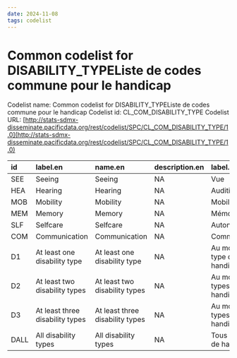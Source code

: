 ```yaml
---
date: 2024-11-08
tags: codelist
---
```


# Common codelist for DISABILITY_TYPEListe de codes commune pour le handicap

Codelist name: Common codelist for DISABILITY_TYPEListe de codes commune pour le handicap
Codelist id: CL_COM_DISABILITY_TYPE
Codelist URL: [http://stats-sdmx-disseminate.pacificdata.org/rest/codelist/SPC/CL_COM_DISABILITY_TYPE/1.0](http://stats-sdmx-disseminate.pacificdata.org/rest/codelist/SPC/CL_COM_DISABILITY_TYPE/1.0)

|id   |label.en                        |name.en                         |description.en |label.fr                         |name.fr                          |description.fr |
|:----|:-------------------------------|:-------------------------------|:--------------|:--------------------------------|:--------------------------------|:--------------|
|SEE  |Seeing                          |Seeing                          |NA             |Vue                              |Vue                              |NA             |
|HEA  |Hearing                         |Hearing                         |NA             |Audition                         |Audition                         |NA             |
|MOB  |Mobility                        |Mobility                        |NA             |Mobilité                         |Mobilité                         |NA             |
|MEM  |Memory                          |Memory                          |NA             |Mémoire                          |Mémoire                          |NA             |
|SLF  |Selfcare                        |Selfcare                        |NA             |Autonomie                        |Autonomie                        |NA             |
|COM  |Communication                   |Communication                   |NA             |Communication                    |Communication                    |NA             |
|D1   |At least one disability type    |At least one disability type    |NA             |Au moins un type de handicap     |Au moins un type de handicap     |NA             |
|D2   |At least two disability types   |At least two disability types   |NA             |Au moins deux types de handicap  |Au moins deux types de handicap  |NA             |
|D3   |At least three disability types |At least three disability types |NA             |Au moins trois types de handicap |Au moins trois types de handicap |NA             |
|DALL |All disability types            |All disability types            |NA             |Tous les types de handicap       |Tous les types de handicap       |NA             |
